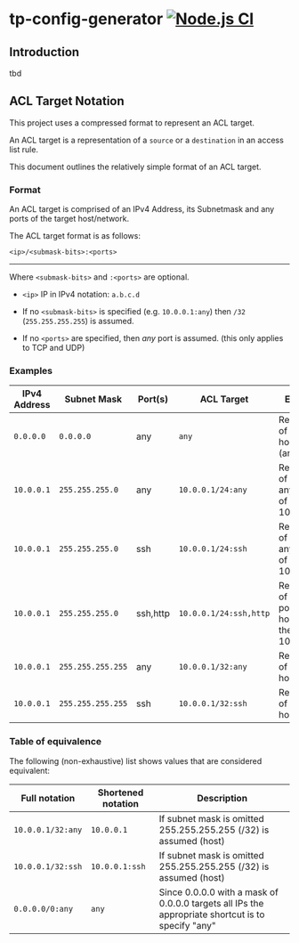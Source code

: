 # tp-config-generator [![Node.js CI](https://github.com/anio-software/tp-config-generator/actions/workflows/test.yaml/badge.svg)](https://github.com/anio-software/tp-config-generator/actions/workflows/test.yaml)

## Introduction

tbd

## ACL Target Notation

This project uses a compressed format to represent an ACL target.

An ACL target is a representation of a `source` or a `destination` in an access list rule.

This document outlines the relatively simple format of an ACL target.

### Format

An ACL target is comprised of an IPv4 Address, its Subnetmask and any ports of the target host/network.

The ACL target format is as follows:

`<ip>/<submask-bits>:<ports>`

---

Where `<submask-bits>` and `:<ports>` are optional.

- `<ip>` IP in IPv4 notation: `a.b.c.d`

- If no `<submask-bits>` is specified (e.g. `10.0.0.1:any`) then `/32` (`255.255.255.255`) is assumed.

- If no `<ports>` are specified, then _any_ port is assumed. (this only applies to TCP and UDP)

### Examples

| IPv4 Address | Subnet Mask     | Port(s) | ACL Target  | Explanation                                                             |
|------------|-----------------|-------------------|----------------------|-------------------------------------------------------------------------|
| `0.0.0.0`    | `0.0.0.0` | any               | `any`              | Representation of any port of host 0.0.0.0 (any host)                               |
| `10.0.0.1`   | `255.255.255.0`   | any               | `10.0.0.1/24:any`          | Representation of any port of any host inside of the network 10.0.0.1/24                                   |
| `10.0.0.1`   | `255.255.255.0`  | ssh               | `10.0.0.1/24:ssh`      | Representation of ssh port of any host inside of the network 10.0.0.1/24                 |
| `10.0.0.1`   | `255.255.255.0`   | ssh,http          | `10.0.0.1/24:ssh,http` | Representation of ssh and http ports of any host inside of the network 10.0.0.1/24 |
| `10.0.0.1`   | `255.255.255.255` | any               | `10.0.0.1/32:any`             | Representation of any port of host 10.0.0.1            
| `10.0.0.1`   | `255.255.255.255` | ssh               | `10.0.0.1/32:ssh`             | Representation of ssh port of host 10.0.0.1                                         |

### Table of equivalence

The following (non-exhaustive) list shows values that are considered equivalent:

| Full notation   | Shortened notation | Description                                                                                       |
|-----------------|--------------------|---------------------------------------------------------------------------------------------------|
| `10.0.0.1/32:any` | `10.0.0.1`           | If subnet mask is omitted 255.255.255.255 (/32) is assumed (host)                                 |
| `10.0.0.1/32:ssh` | `10.0.0.1:ssh`       | If subnet mask is omitted 255.255.255.255 (/32) is assumed (host)                                 |
| `0.0.0.0/0:any`   | `any`                | Since 0.0.0.0 with a mask of 0.0.0.0 targets all IPs the appropriate shortcut is to specify "any" |
